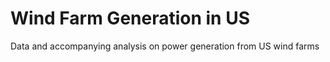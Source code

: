 # Wind Farm Generation in US
 Data and accompanying analysis on power generation from US wind farms
